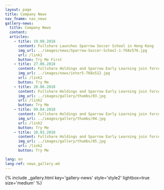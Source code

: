 ```yaml
---
layout: page
title: Company News
nav_fname: nav_news
gallery-news:
  title: Company News
  content:
  articles:
    - title: 19.08.2018
      content: Fullshare Launches Sparrow Soccer School in Hong Kong
      img_url: ../images/news/Sparrow-Soccer-School-1-768x576.jpg
      url: /link1
      button: Try Me First
    - title: 27.06.2018
      content: Fullshare Holdings and Sparrow Early Learning join forces with FC Internazionale Milano as Official Education Partner
      img_url: ../images/news/inter5-768x512.jpg
      url: /link2
      button: Try Me
    - title: 20.06.2018
      content: Fullshare Holdings and Sparrow Early Learning join forces with FC Internazionale Milano as Official Education Partner
      img_url: ../images/gallery/thumbs/03.jpg
      url: /link2
      button: Try Me
    - title: 09.04.2018
      content: Fullshare Holdings and Sparrow Early Learning join forces with FC Internazionale Milano as Official Education Partner
      img_url: ../images/gallery/thumbs/04.jpg
      url: /link2
      button: Try Me
    - title: 28.03.2018
      content: Fullshare Holdings and Sparrow Early Learning join forces with FC Internazionale Milano as Official Education Partner
      img_url: ../images/gallery/thumbs/05.jpg
      url: /link2
      button: Try Me

lang: en
lang-ref: news_gallery.md
---
```


{% include _gallery.html key='gallery-news' style='style2' lightbox=true size='medium' %}
